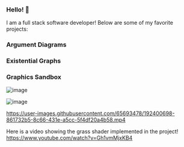 ### Hello! 👋

I am a full stack software developer! Below are some of my favorite projects:

### Argument Diagrams

### Existential Graphs

### Graphics Sandbox

![image](https://user-images.githubusercontent.com/65693478/192399645-1a1eeca2-c280-4f9f-a13c-9f74cb0d23fc.png)

![image](https://user-images.githubusercontent.com/65693478/192400031-84993a3b-e215-489d-9261-df2e1e4ed420.png)

https://user-images.githubusercontent.com/65693478/192400698-861732b5-8c66-431e-a5cc-5f4df20a4b58.mp4



 Here is a video showing the grass shader implemented in the project! https://www.youtube.com/watch?v=Gh1vmMjxKB4 
  
<!--
**joekrystowski/joekrystowski** is a ✨ _special_ ✨ repository because its `README.md` (this file) appears on your GitHub profile.

Here are some ideas to get you started:

- 🔭 I’m currently working on ...
- 🌱 I’m currently learning ...
- 👯 I’m looking to collaborate on ...
- 🤔 I’m looking for help with ...
- 💬 Ask me about ...
- 📫 How to reach me: ...
- 😄 Pronouns: ...
- ⚡ Fun fact: ...
-->
